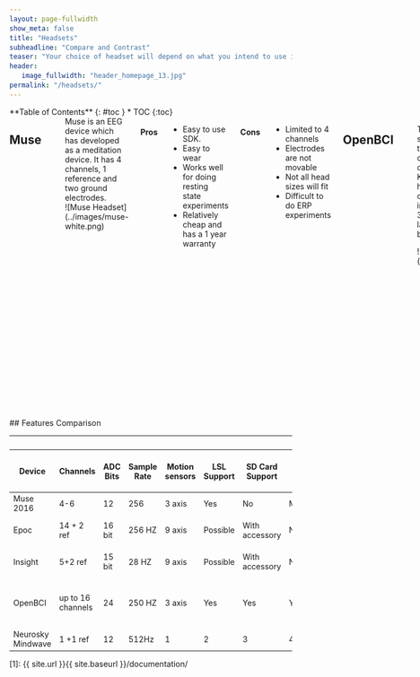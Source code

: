 ```yaml
---
layout: page-fullwidth
show_meta: false
title: "Headsets"
subheadline: "Compare and Contrast"
teaser: "Your choice of headset will depend on what you intend to use it for. The answer will depend on your budget, interest, project idea and the number of electrodes required. Before purchasing a headset, think about your programming experience and Project Idea."
header:
   image_fullwidth: "header_homepage_13.jpg"
permalink: "/headsets/"
---
```

<div class="row">
<div class="medium-4 medium-push-8 columns" markdown="1">
<div class="panel radius" markdown="1">
**Table of Contents**
{: #toc }
*  TOC
{:toc}
</div>
</div><!-- /.medium-4.columns -->


<div class="medium-8 medium-pull-4 columns" markdown="1">

## Muse
<hr>

<div class="row">
<div class="large-6 columns" markdown="1">
Muse is an EEG device which has developed as a meditation device. It has 4 channels, 1 reference and two ground electrodes.
</div>

<div class="large-6 columns" markdown="1">
![Muse Headset](../images/muse-white.png)
</div>
</div> <!-- end of row -->

#### Pros

* Easy to use SDK.
* Easy to wear
* Works well for doing resting state experiments
* Relatively cheap and has a 1 year warranty


#### Cons

* Limited to 4 channels
* Electrodes are not movable
* Not all head sizes will fit
* Difficult to do ERP experiments

## OpenBCI
<hr>

<div class="row">
<div class="large-6 columns" markdown="1">

The OpenBCI is an open source eeg and can go to a maximum of 16 channels. It was originally a 2013 Kickstarter project, but has expanded the original concept to include an opensouce 3D printed cap and will launch a 4 channel board in 2017.

</div>
<div class="large-6 columns" markdown="1">
![OpenBCI headset](../images/openBCI.png)
</div>
</div> <!-- end of row -->

#### Pros

* Can go up to 16 channels
* 256 Hz Sampling Rate
* Modifiable to your own needs
* Can use your own electrodes
* Can add other inputs into the board
* Open Source (Hardware schematics and Software)
* Well Priced

#### Cons
* Higher Learning Curve
* Must print or get your own headset
* Must get your own electrodes


## Emotiv Epoc
<hr>

<div class="row">
<div class="large-6 columns" markdown="1">
T The Emotiv Epoc is one of the first consumeer eeg devices which was released on the market. The popularity of the company surged in 2012 and 2013, which can be reflected by its sales and number of DIY projects.

The Epoc is more stylish and easier to wear. It is also a popular device to use for EEG research as the cost is much better versus other research grade mobile EEG providers. However multiple people have complained that the provided electrodes are not very good.
</div>

<div class="large-6 columns" markdown="1">
![Emotiv headset](../images/emotiv_epoc_600.png)
</div>
</div> <!-- end of row -->

#### Pros

* Easy to put on.
* Good option for mobile eeg research
* Multiple apps to go along with the headset if you are into controlling things with your mind.

#### Cons

* The free SDK does not give you the raw data
* More Pricey
* The SDK is a little bit more clunky versus the alternatives and requires some technical experience
* Some people have complained about the electrodes not being high quality or not getting good contact

## Emotiv Insight
<hr>

<div class="row">
<div class="large-6 columns" markdown="1">
The Emoti Insight was the Section version of product with Emotiv brought the market. They positioned this product to be cheaper and a better option for people who don't want to spend too much money.
</div>

<div class="large-6 columns" markdown="1">
![Emotiv Insight](../images/emotiv-insight.png)
</div>
</div> <!-- end of row -->


#### Pros

* Cost is lower
* Design is sleek
* Easy to wear and use
* Uses Dry Electrodes

#### Cons

* The free SDK does not give you the raw data
* The SDK is a little bit more clunky versus the alternatives and requires some technical experience

## Neurosky Mindwave
<hr>

<div class="row">
<div class="large-6 columns" markdown="1">
The Neurosky is one of the original consumer eeg's to go to the market. It's product is design primarily to be toy like in nature and only has 1 channel.
</div>

<div class="large-6 columns" markdown="1">
![Neurosky Mindwave](../images/NeuroskyMindwave.png)
</div>
</div> <!-- end of row -->


#### Pros

* Low cost
* Easy to wear and use
* Available SDK
* Uses Dry Electrodes

#### Cons

* Only 1 channel
* Can't move the electrode
* The SDK is a little bit more clunky versus the alternatives and requires some technical experience


</div> <!-- end of content column -->
</div> <!-- end of row -->

<div class="row" markdown="1">
## Features Comparison <!-- table has its own row so that it can occupy whole width of page -->
<hr>

<table>
  <caption></caption>
  <colgroup>
  <!-- here you can set column width using       <col span="1" style="width: 10%;">   
      see template typography page for details  https://phlow.github.io/feeling-responsive/design/typography/typography/ -->
  </colgroup>
  <thead>
    <tr>
      <th>Device</th>
      <th>Channels</th>
      <th>ADC Bits</th>
      <th>Sample Rate</th>
      <th>Motion sensors</th>
      <th>LSL Support</th>
      <th>SD Card Support</th>
      <th>TTL</th>
      <th>Battery Length</th>
      <th>Cost (US) as of Jan 2017</th>
    </tr>
  </thead>
  <tbody>
  <tr> <!-- row 2 -->
    <td>Muse 2016</td><!--  Device Name -->
    <td>4-6</td><!--  # of Channels -->
    <td>12</td> <!--  ADC Bits -->
    <td>256</td><!--  Sampling Rate -->
    <td>3 axis</td> <!--  Motion Sensor -->
    <td>Yes</td> <!--  LSL Support -->
    <td>No</td> <!-- SD Card Support -->
    <td>Maybe</td> <!-- TTL -->
    <td>5 hours</td> <!-- Battery Length -->
    <td>200</td><!-- Cost -->
  </tr>
  <tr> <!-- row 3 -->
    <td>Epoc</td><!--  Device Name -->
    <td>14 + 2 ref</td><!--  # of Channels -->
    <td>16 bit</td> <!--  ADC Bits -->
    <td>256 HZ</td> <!--  Sampling Rate -->
    <td>9 axis</td> <!--  Motion Sensor -->
    <td>Possible</td> <!--  LSL Support -->
    <td>With accessory</td> <!-- SD Card Support -->
    <td>N/A</td> <!-- TTL -->
    <td>6 hours using BTLE</td> <!-- Battery Length -->
    <td>799$</td><!-- Cost -->
  </tr>

  <tr> <!-- row 4 -->
  <td>Insight</td> <!-- Device Name -->
  <td>5+2 ref</td> <!-- # of Channels  -->
  <td>15 bit</td> <!--  ADC Bits -->
  <td>28 HZ</td> <!--  Sampling Rate -->
  <td>9 axis</td> <!--  Motion Sensor -->
  <td>Possible</td> <!--  LSL Support -->
  <td>With accessory</td> <!-- SD Card Support -->
  <td>N/A</td> <!-- TTL -->
  <td>4 hours using Blutooth</td> <!-- Battery Length -->
  <td>300</td> <!-- Cost -->
  </tr>

  <tr> <!-- row 5 -->
  <td>OpenBCI</td><!-- Device Name -->
  <td>up to 16 channels</td> <!-- # of Channels  -->
  <td>24</td>  <!--  ADC Bits -->
  <td>250 HZ</td> <!--  Sampling Rate -->
  <td>3 axis</td> <!--  Motion Sensor -->
  <td>Yes</td> <!--  LSL Support -->
  <td>Yes</td> <!-- SD Card Support -->
  <td>Yes</td> <!-- TTL -->
  <td>~26 hours</td> <!-- Battery Length -->
  <td>500 for 8 channels 949 for 16 </td> <!-- Cost -->
  </tr>

  <tr> <!-- row 6 -->
  <td>Neurosky Mindwave</td> <!-- Device Name -->
  <td>1 +1 ref</td> <!-- # of Channels  -->
  <td>12</td> <!-- ADC Bits  -->
  <td>512Hz</td><!-- Sampling Rate -->
  <td>1</td><!-- Motion Sensor -->
  <td>2</td><!-- LSL Support -->
  <td>3</td> <!-- SD Card Support-->
  <td>4</td> <!-- TTL -->
  <td>8 hours</td><!-- Battery Length -->
  <td>99.99 </td><!-- Cost -->
  </tr>
  </tbody>
</table>
</div> <!-- end of row -->

 [1]: {{ site.url }}{{ site.baseurl }}/documentation/
